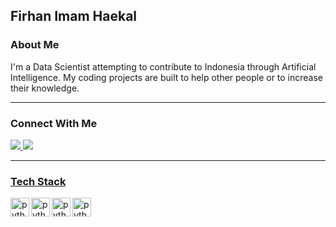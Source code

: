 ## Firhan Imam Haekal

### About Me

I'm a Data Scientist attempting to contribute to Indonesia through Artificial Intelligence. My coding projects are built to help other people or to increase their knowledge.

---

### Connect With Me

<a href="https://www.instagram.com/firhanih">
    <img src="https://img.shields.io/badge/Instagram-E4405F?style=for-the-badge&logo=instagram&logoColor=white">
<a href="https://www.linkedin.com/in/firhanhaekal/">
    <img src="https://img.shields.io/badge/LinkedIn-0077B5?style=for-the-badge&logo=linkedin&logoColor=white">

---

### Tech Stack

<img align="left" alt="python" width="30px" src="https://cdn.jsdelivr.net/gh/devicons/devicon/icons/python/python-original.svg" />
<img align="left" alt="python" width="30px" src="https://cdn.jsdelivr.net/gh/devicons/devicon/icons/jupyter/jupyter-original-wordmark.svg" />
<img align="left" alt="python" width="30px" src="https://cdn.jsdelivr.net/gh/devicons/devicon/icons/linux/linux-original.svg" />
<img align="left" alt="python" width="30px" src="https://cdn.jsdelivr.net/gh/devicons/devicon/icons/java/java-original.svg" />
          

<!--
**FirH/FirH** is a ✨ _special_ ✨ repository because its `README.md` (this file) appears on your GitHub profile.

Here are some ideas to get you started:

- 🔭 I’m currently working on ...
- 🌱 I’m currently learning ...
- 👯 I’m looking to collaborate on ...
- 🤔 I’m looking for help with ...
- 💬 Ask me about ...
- 📫 How to reach me: ...
- 😄 Pronouns: ...
- ⚡ Fun fact: ...
-->
